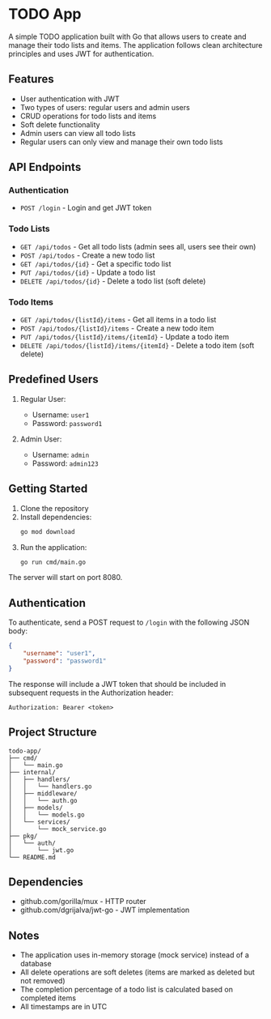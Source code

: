 # TODO App

A simple TODO application built with Go that allows users to create and manage their todo lists and items. The application follows clean architecture principles and uses JWT for authentication.

## Features

- User authentication with JWT
- Two types of users: regular users and admin users
- CRUD operations for todo lists and items
- Soft delete functionality
- Admin users can view all todo lists
- Regular users can only view and manage their own todo lists

## API Endpoints

### Authentication
- `POST /login` - Login and get JWT token

### Todo Lists
- `GET /api/todos` - Get all todo lists (admin sees all, users see their own)
- `POST /api/todos` - Create a new todo list
- `GET /api/todos/{id}` - Get a specific todo list
- `PUT /api/todos/{id}` - Update a todo list
- `DELETE /api/todos/{id}` - Delete a todo list (soft delete)

### Todo Items
- `GET /api/todos/{listId}/items` - Get all items in a todo list
- `POST /api/todos/{listId}/items` - Create a new todo item
- `PUT /api/todos/{listId}/items/{itemId}` - Update a todo item
- `DELETE /api/todos/{listId}/items/{itemId}` - Delete a todo item (soft delete)

## Predefined Users

1. Regular User:
   - Username: `user1`
   - Password: `password1`

2. Admin User:
   - Username: `admin`
   - Password: `admin123`

## Getting Started

1. Clone the repository
2. Install dependencies:
   ```bash
   go mod download
   ```
3. Run the application:
   ```bash
   go run cmd/main.go
   ```

The server will start on port 8080.

## Authentication

To authenticate, send a POST request to `/login` with the following JSON body:
```json
{
    "username": "user1",
    "password": "password1"
}
```

The response will include a JWT token that should be included in subsequent requests in the Authorization header:
```
Authorization: Bearer <token>
```

## Project Structure

```
todo-app/
├── cmd/
│   └── main.go
├── internal/
│   ├── handlers/
│   │   └── handlers.go
│   ├── middleware/
│   │   └── auth.go
│   ├── models/
│   │   └── models.go
│   └── services/
│       └── mock_service.go
├── pkg/
│   └── auth/
│       └── jwt.go
└── README.md
```

## Dependencies

- github.com/gorilla/mux - HTTP router
- github.com/dgrijalva/jwt-go - JWT implementation

## Notes

- The application uses in-memory storage (mock service) instead of a database
- All delete operations are soft deletes (items are marked as deleted but not removed)
- The completion percentage of a todo list is calculated based on completed items
- All timestamps are in UTC 